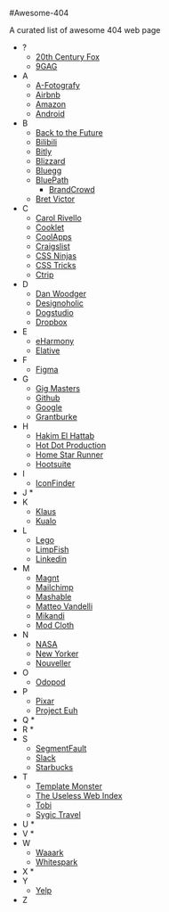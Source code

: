 #Awesome-404

A curated list of awesome 404 web page

* ?
  * [20th Century Fox](https://www.foxmovies.com/404)
  * [9GAG](https://9gag.com/404)
* A
	* [A-Fotografy](https://www.a-fotografy.co.uk/404)
  * [Airbnb](https://www.airbnb.com/404)
  * [Amazon](https://www.amazon.com/404)
  * [Android](https://www.android.com/404/)
* B
  * [Back to the Future](http://www.backtothefuture.com/error)
  * [Bilibili](https://www.bilibili.com/404)
  * [Bitly](https://bitly.com/a/404notfound)
  * [Blizzard](http://us.blizzard.com/en-us/404notfound)
  * [Bluegg](http://bluegg.co.uk/404)
  * [BluePath](https://path.blue/404/)
	* [BrandCrowd](https://www.brandcrowd.com/404)
  * [Bret Victor](http://worrydream.com/404notfound)
* C
	* [Carol Rivello]()
  * [Cooklet](http://cooklet.com/Home/Http404/?aspxerrorpath=/404)
  * [CoolApps](http://www.coolappse.com/404)
  * [Craigslist](http://craigslist.org/404/)
  * [CSS Ninjas](http://www.cssninjas.com/404)
  * [CSS Tricks](https://css-tricks.com/404notfound)
  * [Ctrip](http://www.ctrip.com/404)
* D
  * [Dan Woodger](https://danwoodger.com/404)
  * [Designoholic](http://designoholic.com/404notfound)
  * [Dogstudio](https://www.dogstudio.co/404/)
  * [Dropbox](https://www.dropbox.com/404)
* E
	* [eHarmony](https://www.eharmony.com/404/)
  * [Elative](http://elativeagency.com/404)
* F
	* [Figma](https://www.figma.com/404/)
* G
  * [Gig Masters](https://www.gigmasters.com/404)
  * [Github](http://github.com/404)
  * [Google](https://www.google.com/404)
  * [Grantburke](https://grantburke.com/404-2/)
* H
	* [Hakim El Hattab](http://lab.hakim.se/404/netmag.html)
	* [Hot Dot Production](http://hotdot.pro/en/404/)
	* [Home Star Runner](http://homestarrunner.com/404)
  * [Hootsuite](https://hootsuite.com/404)
* I
	* [IconFinder](https://www.iconfinder.com/404notfound)
* J
	* 
* K
	* [Klaus](https://klaus.dk/404/)
  * [Kualo](https://www.kualo.co.uk/404)
* L
  * [Lego](https://www.lego.com/404notfound)
  * [LimpFish](http://www.limpfish.com/404)
  * [Linkedin](https://www.linkedin.com/404)
* M
	* [Magnt](http://www.magnt.com/404/)
	* [Mailchimp](http://www.mailchimp.com/404)
  * [Mashable](https://mashable.com/404)
  * [Matteo Vandelli](https://matteovandelli.com/404)
  * [Mikandi](https://mikandi.com/404)
  * [Mod Cloth](https://www.modcloth.com/404)
* N
	* [NASA](https://www.nasa.gov/404)
  * [New Yorker](https://www.newyorker.com/404)
  * [Nouveller](http://nouveller.com/404/)
* O
	* [Odopod](https://www.odopod.com/poo)
* P
	* [Pixar](https://www.pixar.com/404)
  * [Project Euh](http://www.project-euh.com/404/)
* Q
	* 
* R
	* 
* S
	* [SegmentFault](https://segmentfault.com/404)
  * [Slack](https://slack.com/404)
  * [Starbucks](https://www.starbucks.com/404)
* T
  * [Template Monster](https://www.templatemonster.com/404notfound/)
  * [The Useless Web Index](https://www.theuselesswebindex.com/error/)
  * [Tobi](https://www.tobi.com/404)
  * [Sygic Travel](https://travel.sygic.com/404)
* U
	* 
* V
	* 
* W
	* [Waaark](https://waaark.com/cds)
  * [Whitespark](https://whitespark.ca/404)
* X
	* 
* Y
	* [Yelp](https://www.yelp.com/404)
* Z
